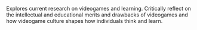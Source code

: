 Explores current research on videogames and learning. Critically reflect on the intellectual and educational merits and drawbacks of videogames and how videogame culture shapes how individuals think and learn.






 
 
  
